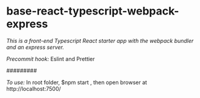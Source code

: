 # base-react-typescript-webpack-express

*This is a front-end Typescript React starter app with the webpack bundler and an express server.*

*Precommit hook:* Eslint and Prettier

#########  

*To use:* In root folder, $npm start , then open browser at http://localhost:7500/
